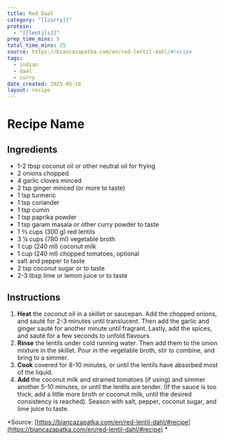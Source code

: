 ```yaml
---
title: Red Daal
category: "[[curry]]"
protein:
  - "[[lentils]]"
prep_time_mins: 5
total_time_mins: 25
source: https://biancazapatka.com/en/red-lentil-dahl/#recipe
tags:
  - indian
  - daal
  - curry
date_created: 2025-05-16
layout: recipe
---
```


# Recipe Name

## Ingredients

- 1-2 tbsp coconut oil or other neutral oil for frying  
- 2 onions chopped  
- 4 garlic cloves minced  
- 2 tsp ginger minced (or more to taste)  
- 1 tsp turmeric  
- 1 tsp coriander  
- 1 tsp cumin  
- 1 tsp paprika powder  
- 1 tsp garam masala or other curry powder to taste  
- 1 ⅔ cups (300 g) red lentils  
- 3 ¼ cups (780 ml) vegetable broth  
- 1 cup (240 ml) coconut milk  
- 1 cup (240 ml) chopped tomatoes, optional  
- salt and pepper to taste  
- 2 tsp coconut sugar or to taste  
- 2-3 tbsp lime or lemon juice or to taste

## Instructions

1. **Heat** the coconut oil in a skillet or saucepan. Add the chopped onions, and sauté for 2-3 minutes until translucent. Then add the garlic and ginger sauté for another minute until fragrant. Lastly, add the spices, and sauté for a few seconds to unfold flavours.
2. **Rinse** the lentils under cold running water. Then add them to the onion mixture in the skillet. Pour in the vegetable broth, stir to combine, and bring to a simmer. 
3. **Cook** covered for 8-10 minutes, or until the lentils have absorbed most of the liquid.
4. **Add** the coconut milk and strained tomatoes (if using) and simmer another 5-10 minutes, or until the lentils are tender. (If the sauce is too thick, add a little more broth or coconut milk, until the desired consistency is reached). Season with salt, pepper, coconut sugar, and lime juice to taste.

*Source: [https://biancazapatka.com/en/red-lentil-dahl/#recipe](https://biancazapatka.com/en/red-lentil-dahl/#recipe) *

